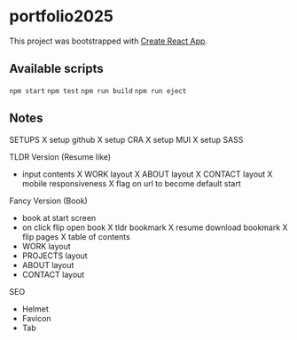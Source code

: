 # portfolio2025

This project was bootstrapped with [Create React App](https://github.com/facebook/create-react-app).

## Available scripts
`npm start`
`npm test`
`npm run build`
`npm run eject`

## Notes
SETUPS
X setup github 
X setup CRA
X setup MUI
X setup SASS

TLDR Version (Resume like)
- input contents
X WORK layout
X ABOUT layout
X CONTACT layout
X mobile responsiveness
X flag on url to become default start

Fancy Version (Book)
- book at start screen 
- on click flip open book 
X tldr bookmark
X resume download bookmark
X flip pages
X table of contents
- WORK layout
- PROJECTS layout
- ABOUT layout
- CONTACT layout

SEO
- Helmet
- Favicon
- Tab
